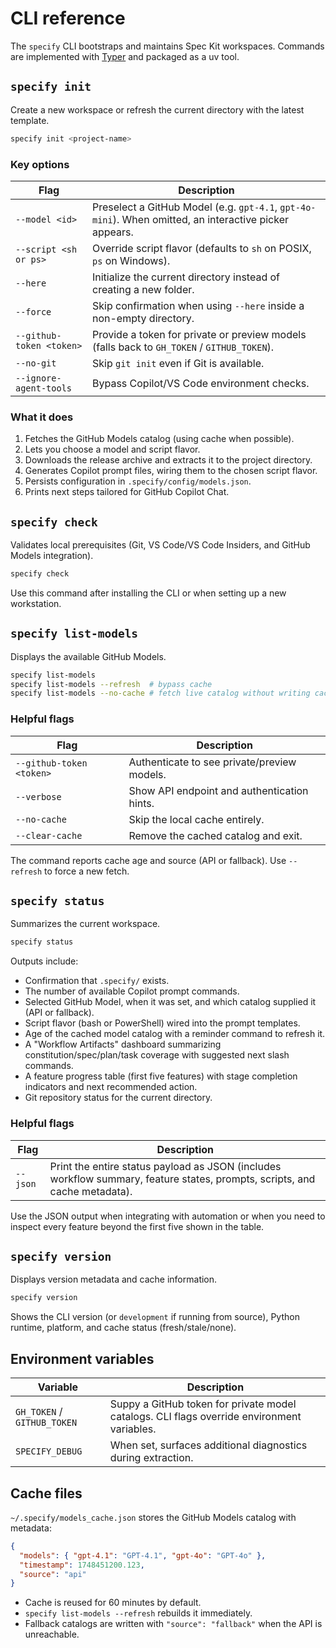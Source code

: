 # CLI reference

The `specify` CLI bootstraps and maintains Spec Kit workspaces. Commands are implemented with [Typer](https://typer.tiangolo.com/) and packaged as a uv tool.

## `specify init`

Create a new workspace or refresh the current directory with the latest template.

```bash
specify init <project-name>
```

### Key options

| Flag | Description |
| ---- | ----------- |
| `--model <id>` | Preselect a GitHub Model (e.g. `gpt-4.1`, `gpt-4o-mini`). When omitted, an interactive picker appears. |
| `--script <sh or ps>` | Override script flavor (defaults to `sh` on POSIX, `ps` on Windows). |
| `--here` | Initialize the current directory instead of creating a new folder. |
| `--force` | Skip confirmation when using `--here` inside a non-empty directory. |
| `--github-token <token>` | Provide a token for private or preview models (falls back to `GH_TOKEN` / `GITHUB_TOKEN`). |
| `--no-git` | Skip `git init` even if Git is available. |
| `--ignore-agent-tools` | Bypass Copilot/VS Code environment checks. |

### What it does

1. Fetches the GitHub Models catalog (using cache when possible).
2. Lets you choose a model and script flavor.
3. Downloads the release archive and extracts it to the project directory.
4. Generates Copilot prompt files, wiring them to the chosen script flavor.
5. Persists configuration in `.specify/config/models.json`.
6. Prints next steps tailored for GitHub Copilot Chat.

## `specify check`

Validates local prerequisites (Git, VS Code/VS Code Insiders, and GitHub Models integration).

```bash
specify check
```

Use this command after installing the CLI or when setting up a new workstation.

## `specify list-models`

Displays the available GitHub Models.

```bash
specify list-models
specify list-models --refresh  # bypass cache
specify list-models --no-cache # fetch live catalog without writing cache
```

### Helpful flags

| Flag | Description |
| ---- | ----------- |
| `--github-token <token>` | Authenticate to see private/preview models. |
| `--verbose` | Show API endpoint and authentication hints. |
| `--no-cache` | Skip the local cache entirely. |
| `--clear-cache` | Remove the cached catalog and exit. |

The command reports cache age and source (API or fallback). Use `--refresh` to force a new fetch.

## `specify status`

Summarizes the current workspace.

```bash
specify status
```

Outputs include:

- Confirmation that `.specify/` exists.
- The number of available Copilot prompt commands.
- Selected GitHub Model, when it was set, and which catalog supplied it (API or fallback).
- Script flavor (bash or PowerShell) wired into the prompt templates.
- Age of the cached model catalog with a reminder command to refresh it.
- A "Workflow Artifacts" dashboard summarizing constitution/spec/plan/task coverage with suggested next slash commands.
- A feature progress table (first five features) with stage completion indicators and next recommended action.
- Git repository status for the current directory.

### Helpful flags

| Flag | Description |
| ---- | ----------- |
| `--json` | Print the entire status payload as JSON (includes workflow summary, feature states, prompts, scripts, and cache metadata). |

Use the JSON output when integrating with automation or when you need to inspect every feature beyond the first five shown in the table.

## `specify version`

Displays version metadata and cache information.

```bash
specify version
```

Shows the CLI version (or `development` if running from source), Python runtime, platform, and cache status (fresh/stale/none).

## Environment variables

| Variable | Description |
| -------- | ----------- |
| `GH_TOKEN` / `GITHUB_TOKEN` | Suppy a GitHub token for private model catalogs. CLI flags override environment variables. |
| `SPECIFY_DEBUG` | When set, surfaces additional diagnostics during extraction. |

## Cache files

`~/.specify/models_cache.json` stores the GitHub Models catalog with metadata:

```json
{
  "models": { "gpt-4.1": "GPT-4.1", "gpt-4o": "GPT-4o" },
  "timestamp": 1748451200.123,
  "source": "api"
}
```

- Cache is reused for 60 minutes by default.
- `specify list-models --refresh` rebuilds it immediately.
- Fallback catalogs are written with `"source": "fallback"` when the API is unreachable.
